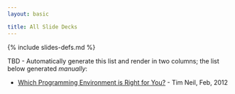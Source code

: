 ```yaml
---
layout: basic

title: All Slide Decks
---
```

{% include slides-defs.md %}

TBD - Automatically generate this list and render in two columns; the list below generated _manually_:

* [Which Programming Environment is Right for You?](Which_Programming_Environment_for_You.html) - Tim Neil, Feb, 2012

